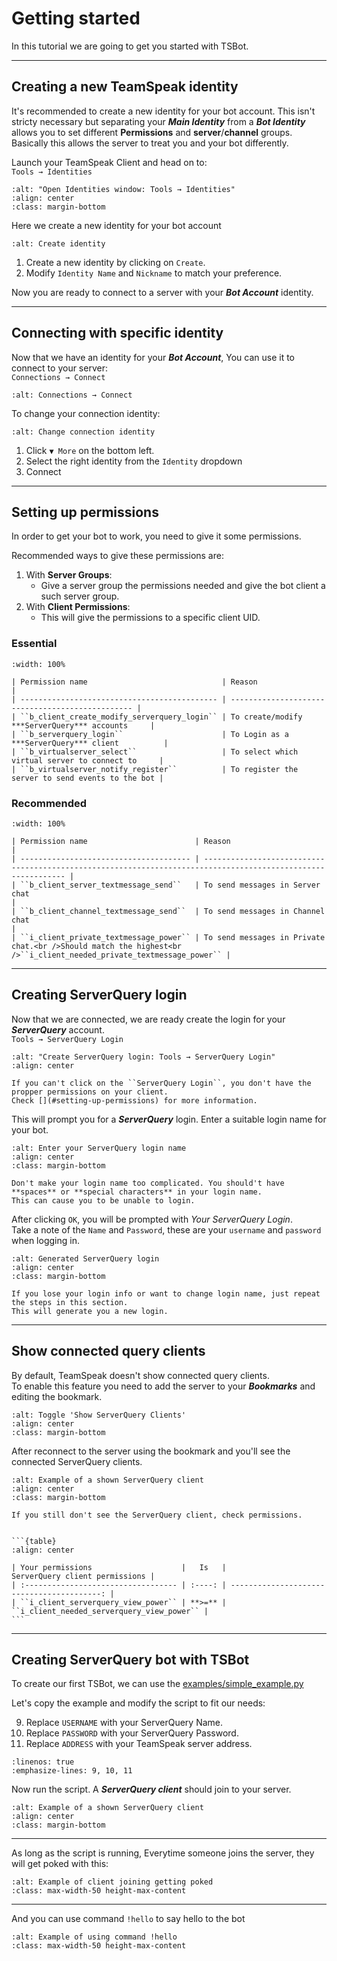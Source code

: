 # Getting started

In this tutorial we are going to get you started with TSBot.

---

## Creating a new TeamSpeak identity

It's recommended to create a new identity for your bot account. This isn't stricty necessary but separating your **_Main Identity_** from a **_Bot Identity_** allows you to set different **Permissions** and **server**/**channel** groups. Basically this allows the server to treat you and your bot differently.

Launch your TeamSpeak Client and head on to:  
`Tools → Identities`

```{image} ../img/getting_started/teamspeak_identities.png
:alt: "Open Identities window: Tools → Identities"
:align: center
:class: margin-bottom
```

Here we create a new identity for your bot account

```{image} ../img/getting_started/create_identity.png
:alt: Create identity
```

1. Create a new identity by clicking on `Create`.
2. Modify `Identity Name` and `Nickname` to match your preference.

Now you are ready to connect to a server with your **_Bot Account_** identity.

---

## Connecting with specific identity

Now that we have an identity for your **_Bot Account_**, You can use it to connect to your server:  
`Connections → Connect`

```{image} ../img/getting_started/teamspeak_connect.png
:alt: Connections → Connect
```

To change your connection identity:

```{image} ../img/getting_started/change_identity.png
:alt: Change connection identity
```

1. Click `▼ More` on the bottom left.
2. Select the right identity from the `Identity` dropdown
3. Connect

---

## Setting up permissions

In order to get your bot to work, you need to give it some permissions.

Recommended ways to give these permissions are:

1. With **Server Groups**:
   - Give a server group the permissions needed and give the bot client a such server group.
2. With **Client Permissions**:
   - This will give the permissions to a specific client UID.

### Essential

```{table}
:width: 100%

| Permission name                              | Reason                                           |
| -------------------------------------------- | ------------------------------------------------ |
| ``b_client_create_modify_serverquery_login`` | To create/modify ***ServerQuery*** accounts     |
| ``b_serverquery_login``                      | To Login as a ***ServerQuery*** client          |
| ``b_virtualserver_select``                   | To select which virtual server to connect to     |
| ``b_virtualserver_notify_register``          | To register the server to send events to the bot |
```

### Recommended

```{table}
:width: 100%

| Permission name                        | Reason                                                                                                        |
| -------------------------------------- | ------------------------------------------------------------------------------------------------------------- |
| ``b_client_server_textmessage_send``   | To send messages in Server chat                                                                               |
| ``b_client_channel_textmessage_send``  | To send messages in Channel chat                                                                              |
| ``i_client_private_textmessage_power`` | To send messages in Private chat.<br />Should match the highest<br />``i_client_needed_private_textmessage_power`` |
```

---

## Creating ServerQuery login

Now that we are connected, we are ready create the login for your **_ServerQuery_** account.  
`Tools → ServerQuery Login`

```{image} ../img/getting_started/serverquery_login.png
:alt: "Create ServerQuery login: Tools → ServerQuery Login"
:align: center
```

```{note}
If you can't click on the ``ServerQuery Login``, you don't have the propper permissions on your client.
Check [](#setting-up-permissions) for more information.
```

This will prompt you for a **_ServerQuery_** login. Enter a suitable login name for your bot.

```{image} ../img/getting_started/login_promt.png
:alt: Enter your ServerQuery login name
:align: center
:class: margin-bottom
```

```{warning}
Don't make your login name too complicated. You should't have **spaces** or **special characters** in your login name.
This can cause you to be unable to login.
```

After clicking `OK`, you will be prompted with _Your ServerQuery Login_.  
Take a note of the `Name` and `Password`, these are your `username` and `password` when logging in.

```{image} ../img/getting_started/login_password.png
:alt: Generated ServerQuery login
:align: center
:class: margin-bottom
```

```{note}
If you lose your login info or want to change login name, just repeat the steps in this section.
This will generate you a new login.
```

---

## Show connected query clients

By default, TeamSpeak doesn't show connected query clients.  
To enable this feature you need to add the server to your **_Bookmarks_** and editing the bookmark.

```{image} ../img/getting_started/bookmarks.png
:alt: Toggle 'Show ServerQuery Clients'
:align: center
:class: margin-bottom
```

After reconnect to the server using the bookmark and you'll see the connected ServerQuery clients.

```{image} ../img/getting_started/example_clients.png
:alt: Example of a shown ServerQuery client
:align: center
:class: margin-bottom
```

````{note}
If you still don't see the ServerQuery client, check permissions.


```{table}
:align: center

| Your permissions                    |   Is   |             ServerQuery client permissions |
| :---------------------------------- | :----: | -----------------------------------------: |
| ``i_client_serverquery_view_power`` | **>=** | ``i_client_needed_serverquery_view_power`` |
```

````

---

## Creating ServerQuery bot with TSBot

To create our first TSBot, we can use the [examples/simple_example.py](https://github.com/0x4aK/TSBot/blob/master/examples/simple_example.py)

Let's copy the example and modify the script to fit our needs:

9. Replace `USERNAME` with your ServerQuery Name.
10. Replace `PASSWORD` with your ServerQuery Password.
11. Replace `ADDRESS` with your TeamSpeak server address.

```{literalinclude} ../../examples/simple_example.py
:linenos: true
:emphasize-lines: 9, 10, 11
```

Now run the script. A **_ServerQuery client_** should join to your server.

```{image} ../img/getting_started/example_clients.png
:alt: Example of a shown ServerQuery client
:align: center
:class: margin-bottom
```

---

<div class="d-flex flex-row">

As long as the script is running, Everytime someone joins the server, they will get poked with this:

```{image} ../img/getting_started/example_event.png
:alt: Example of client joining getting poked
:class: max-width-50 height-max-content
```

</div>

---

<div class="d-flex flex-row">

And you can use command `!hello` to say hello to the bot

```{image} ../img/getting_started/example_command.png
:alt: Example of using command !hello
:class: max-width-50 height-max-content
```

</div>
